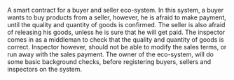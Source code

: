 A smart contract for a buyer and seller eco-system. In this system, a buyer wants to buy products from a seller, however, he is afraid to make payment, until the quality and quantity of goods is confirmed. The seller is also afraid of releasing his goods, unless he is sure that he will get paid. The inspector comes in as a middleman to check that the quality and quantity of goods is correct. Inspector however, should not be able to modify the sales terms, or run away with the sales payment. The owner of the eco-system, will do some basic background checks, before registering buyers, sellers and inspectors on the system.
